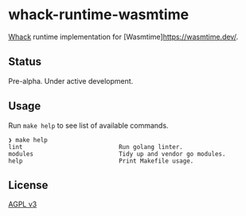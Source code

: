 # whack-runtime-wasmtime

[Whack](https://github.com/flyingdice/whack) runtime implementation for [Wasmtime]https://wasmtime.dev/.

## Status

Pre-alpha. Under active development.

## Usage

Run `make help` to see list of available commands.

```
❯ make help
lint                           Run golang linter.
modules                        Tidy up and vendor go modules.
help                           Print Makefile usage.
```

## License

[AGPL v3](LICENSE)
